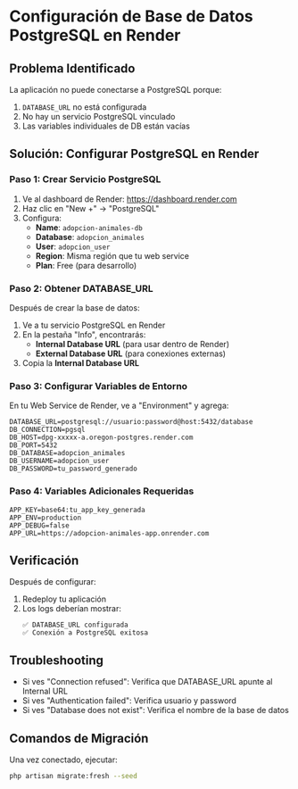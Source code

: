 # Configuración de Base de Datos PostgreSQL en Render

## Problema Identificado
La aplicación no puede conectarse a PostgreSQL porque:
1. `DATABASE_URL` no está configurada
2. No hay un servicio PostgreSQL vinculado
3. Las variables individuales de DB están vacías

## Solución: Configurar PostgreSQL en Render

### Paso 1: Crear Servicio PostgreSQL
1. Ve al dashboard de Render: https://dashboard.render.com
2. Haz clic en "New +" → "PostgreSQL"
3. Configura:
   - **Name**: `adopcion-animales-db`
   - **Database**: `adopcion_animales`
   - **User**: `adopcion_user`
   - **Region**: Misma región que tu web service
   - **Plan**: Free (para desarrollo)

### Paso 2: Obtener DATABASE_URL
Después de crear la base de datos:
1. Ve a tu servicio PostgreSQL en Render
2. En la pestaña "Info", encontrarás:
   - **Internal Database URL** (para usar dentro de Render)
   - **External Database URL** (para conexiones externas)
3. Copia la **Internal Database URL**

### Paso 3: Configurar Variables de Entorno
En tu Web Service de Render, ve a "Environment" y agrega:

```
DATABASE_URL=postgresql://usuario:password@host:5432/database
DB_CONNECTION=pgsql
DB_HOST=dpg-xxxxx-a.oregon-postgres.render.com
DB_PORT=5432
DB_DATABASE=adopcion_animales
DB_USERNAME=adopcion_user
DB_PASSWORD=tu_password_generado
```

### Paso 4: Variables Adicionales Requeridas
```
APP_KEY=base64:tu_app_key_generada
APP_ENV=production
APP_DEBUG=false
APP_URL=https://adopcion-animales-app.onrender.com
```

## Verificación
Después de configurar:
1. Redeploy tu aplicación
2. Los logs deberían mostrar:
   ```
   ✅ DATABASE_URL configurada
   ✅ Conexión a PostgreSQL exitosa
   ```

## Troubleshooting
- Si ves "Connection refused": Verifica que DATABASE_URL apunte al Internal URL
- Si ves "Authentication failed": Verifica usuario y password
- Si ves "Database does not exist": Verifica el nombre de la base de datos

## Comandos de Migración
Una vez conectado, ejecutar:
```bash
php artisan migrate:fresh --seed
```